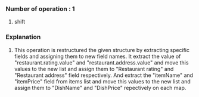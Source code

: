 ### Number of operation : 1
1. shift

### Explanation
1. This operation is restructured the given structure by extracting specific fields and assigning them to new field names. It extract the value of "restaurant.rating.value" and "restaurant.address.value" and move  this values to the new list and assign them to "Restaurant rating" and "Restaurant address" field respectively. And extract the "itemName" and "itemPrice" field from items list and move this values to the new list and assign them to "DishName" and "DishPrice" repectively on each map.   